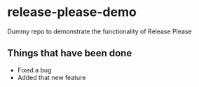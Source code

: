 # release-please-demo

Dummy repo to demonstrate the functionality of Release Please

## Things that have been done

- Fixed a bug
- Added that new feature

